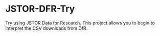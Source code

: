 # JSTOR-DFR-Try
Try using JSTOR Data for Research. This project allows you to begin to interpret the CSV downloads from DfR.
